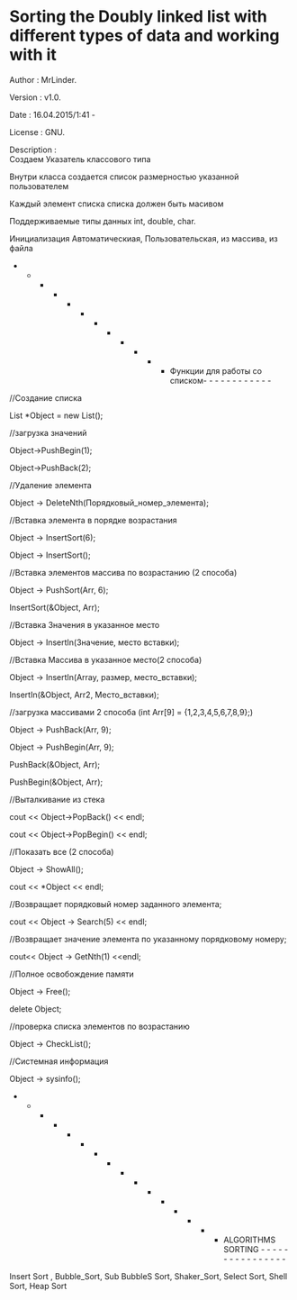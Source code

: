 # Sorting the Doubly linked list with different types of data and working with it

Author       : MrLinder.

Version      : v1.0.

Date         : 16.04.2015/1:41 - 

License      : GNU.
 
Description  : 																	
Создаем Указатель классового типа
			
Внутри класса создается список размерностью указанной пользователем

Каждый элемент списка списка должен быть масивом

Поддерживаемые типы данных int, double, char.

Инициализация Автоматическиая, Пользовательская, из массива, из файла



- - - - - - - - - - - - Функции для работы со списком- - - - - - - - - - - - 


//Создание списка

List<int> *Object = new List<int>();

//загрузка значений

Object->PushBegin(1);

Object->PushBack(2);

//Удаление элемента 

Object -> DeleteNth(Порядковый_номер_элемента);

//Вставка элемента в порядке возрастания

Object -> InsertSort(6);

Object -> InsertSort();


//Вставка элементов массива по возрастанию (2 способа)

Object -> PushSort(Arr, 6);

InsertSort(&Object, Arr);


//Вставка Значения в указанное место

Object -> InsertIn(Значение, место вставки);


//Вставка Массива в указанное место(2 способа)

Object -> InsertIn(Array, размер, место_вставки);

InsertIn(&Object, Arr2, Место_вставки);


//загрузка массивами 2 способа (int Arr[9] = {1,2,3,4,5,6,7,8,9};)

Object -> PushBack(Arr, 9);

Object -> PushBegin(Arr, 9);

PushBack(&Object, Arr);

PushBegin(&Object, Arr);


//Выталкивание из стека

cout << Object->PopBack() << endl; 

cout << Object->PopBegin() << endl;


//Показать все (2 способа)

Object -> ShowAll();	

cout << *Object << endl;


//Возвращает порядковый номер заданного элемента;

cout << Object -> Search(5) << endl;

//Возвращает значение элемента по указанному порядковому номеру;

cout<<  Object -> GetNth(1) <<endl;

//Полное освобождение памяти

Object -> Free();

delete Object;

//проверка списка элементов по возрастанию

Object -> CheckList();

//Системная информация

Object -> sysinfo();

- - - - - - - - - - - - - - - - ALGORITHMS SORTING - - - - - - - - - - - - - - - - 

Insert Sort , Bubble_Sort, 	Sub BubbleS Sort, 	Shaker_Sort, 	Select Sort, 	Shell Sort, 	Heap Sort
